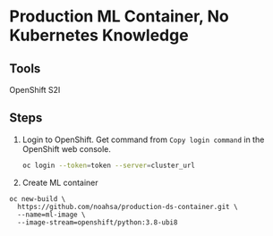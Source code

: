 # Production ML Container, No Kubernetes Knowledge

## Tools

OpenShift
S2I

## Steps

1. Login to OpenShift. Get command from `Copy login command` in the OpenShift web console.

    ```bash
    oc login --token=token --server=cluster_url
    ```

2. Create ML container

```
oc new-build \
  https://github.com/noahsa/production-ds-container.git \
  --name=ml-image \
  --image-stream=openshift/python:3.8-ubi8
```
